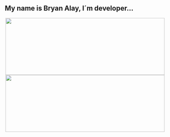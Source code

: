 ## My name is Bryan Alay, I´m developer...
<div align="center">
  <a href="https://github.com/bryanalay">
  <img height="179em" width="500" src="https://github-readme-stats.vercel.app/api?username=bryanalay&show_icons=true&theme=dracula&include_all_commits=true&count_private=true"/>
  <img height="179em" width="500" src="https://github-readme-stats.vercel.app/api/top-langs/?username=bryanalay&layout=compact&langs_count=7&theme=dracula"/>
</div>

